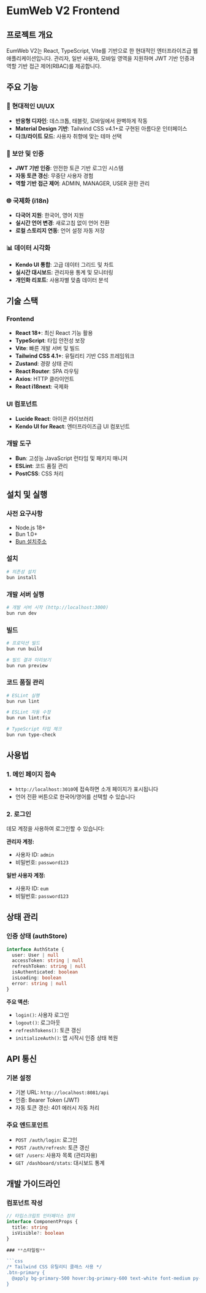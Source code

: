 # EumWeb V2 Frontend

## 프로젝트 개요

EumWeb V2는 React, TypeScript, Vite를 기반으로 한 현대적인 엔터프라이즈급 웹 애플리케이션입니다. 관리자, 일반 사용자, 모바일 영역을 지원하며 JWT 기반 인증과 역할 기반 접근 제어(RBAC)를 제공합니다.

## 주요 기능

### 🎨 **현대적인 UI/UX**

- **반응형 디자인**: 데스크톱, 태블릿, 모바일에서 완벽하게 작동
- **Material Design 기반**: Tailwind CSS v4.1+로 구현된 아름다운 인터페이스
- **다크/라이트 모드**: 사용자 취향에 맞는 테마 선택

### 🔐 **보안 및 인증**

- **JWT 기반 인증**: 안전한 토큰 기반 로그인 시스템
- **자동 토큰 갱신**: 무중단 사용자 경험
- **역할 기반 접근 제어**: ADMIN, MANAGER, USER 권한 관리

### 🌐 **국제화 (i18n)**

- **다국어 지원**: 한국어, 영어 지원
- **실시간 언어 변경**: 새로고침 없이 언어 전환
- **로컬 스토리지 연동**: 언어 설정 자동 저장

### 📊 **데이터 시각화**

- **Kendo UI 통합**: 고급 데이터 그리드 및 차트
- **실시간 대시보드**: 관리자용 통계 및 모니터링
- **개인화 리포트**: 사용자별 맞춤 데이터 분석

## 기술 스택

### **Frontend**

- **React 18+**: 최신 React 기능 활용
- **TypeScript**: 타입 안전성 보장
- **Vite**: 빠른 개발 서버 및 빌드
- **Tailwind CSS 4.1+**: 유틸리티 기반 CSS 프레임워크
- **Zustand**: 경량 상태 관리
- **React Router**: SPA 라우팅
- **Axios**: HTTP 클라이언트
- **React i18next**: 국제화

### **UI 컴포넌트**

- **Lucide React**: 아이콘 라이브러리
- **Kendo UI for React**: 엔터프라이즈급 UI 컴포넌트

### **개발 도구**

- **Bun**: 고성능 JavaScript 런타임 및 패키지 매니저
- **ESLint**: 코드 품질 관리
- **PostCSS**: CSS 처리

## 설치 및 실행

### **사전 요구사항**

- Node.js 18+
- Bun 1.0+
- [Bun 설치주소](https://bun.sh/docs/installation)

### **설치**

```bash
# 의존성 설치
bun install
```

### **개발 서버 실행**

```bash
# 개발 서버 시작 (http://localhost:3000)
bun run dev
```

### **빌드**

```bash
# 프로덕션 빌드
bun run build

# 빌드 결과 미리보기
bun run preview
```

### **코드 품질 관리**

```bash
# ESLint 실행
bun run lint

# ESLint 자동 수정
bun run lint:fix

# TypeScript 타입 체크
bun run type-check
```

## 사용법

### **1. 메인 페이지 접속**

- `http://localhost:3010`에 접속하면 소개 페이지가 표시됩니다
- 언어 전환 버튼으로 한국어/영어를 선택할 수 있습니다

### **2. 로그인**

데모 계정을 사용하여 로그인할 수 있습니다:

**관리자 계정:**

- 사용자 ID: `admin`
- 비밀번호: `password123`

**일반 사용자 계정:**

- 사용자 ID: `eum`
- 비밀번호: `password123`

## 상태 관리

### **인증 상태 (authStore)**

```typescript
interface AuthState {
  user: User | null
  accessToken: string | null
  refreshToken: string | null
  isAuthenticated: boolean
  isLoading: boolean
  error: string | null
}
```

**주요 액션:**

- `login()`: 사용자 로그인
- `logout()`: 로그아웃
- `refreshTokens()`: 토큰 갱신
- `initializeAuth()`: 앱 시작시 인증 상태 복원

## API 통신

### **기본 설정**

- 기본 URL: `http://localhost:8081/api`
- 인증: Bearer Token (JWT)
- 자동 토큰 갱신: 401 에러시 자동 처리

### **주요 엔드포인트**

- `POST /auth/login`: 로그인
- `POST /auth/refresh`: 토큰 갱신
- `GET /users`: 사용자 목록 (관리자용)
- `GET /dashboard/stats`: 대시보드 통계

## 개발 가이드라인

### **컴포넌트 작성**

```typescript
// 타입스크립트 인터페이스 정의
interface ComponentProps {
  title: string
  isVisible?: boolean
}
 
### **스타일링**

```css
/* Tailwind CSS 유틸리티 클래스 사용 */
.btn-primary {
  @apply bg-primary-500 hover:bg-primary-600 text-white font-medium py-2 px-4 rounded-md transition-colors;
}
```
